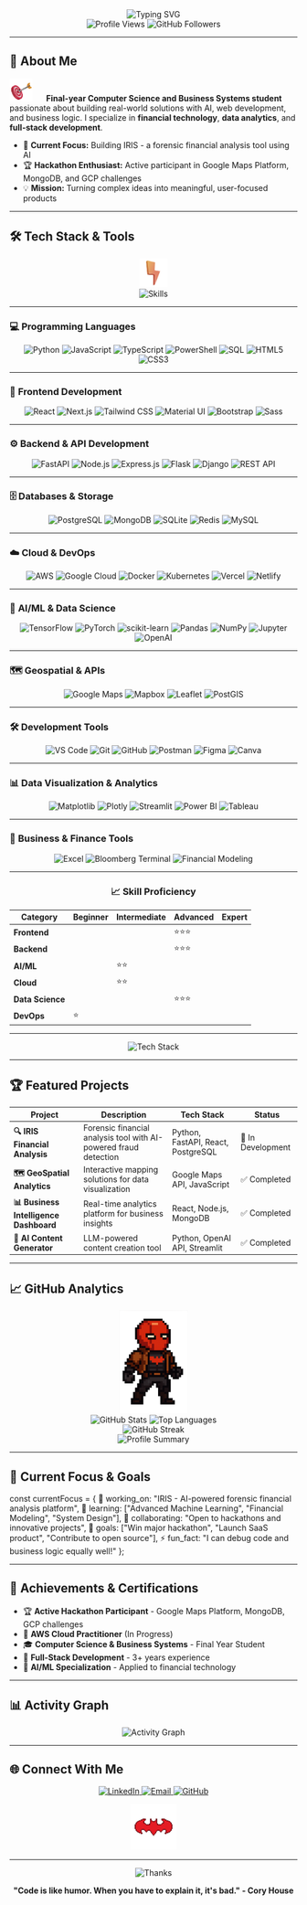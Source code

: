 <div align="center">
  <img src="https://readme-typing-svg.herokuapp.com?font=Fira+Code&size=30&duration=3000&pause=1000&color=7C3AED&center=true&vCenter=true&width=500&lines=Hey+there!+I'm+Rishikesh+👋;CS+%26+Business+Systems+Student;AI+%26+Web+Development+Enthusiast;Problem+Solver+%26+Innovator" alt="Typing SVG" />
</div>

<div align="center">
  <img src="https://komarev.com/ghpvc/?username=Rishikoli&color=7c3aed&style=for-the-badge" alt="Profile Views" />
  <img src="https://img.shields.io/github/followers/Rishikoli?style=for-the-badge&color=7c3aed" alt="GitHub Followers" />
</div>

---

## 🎯 About Me

<p align="left">
  <img src="3dicons-target-dynamic-color.png" width="40" alt="3D Icon" style="margin-right: 20px;">
  <strong>Final-year Computer Science and Business Systems student</strong> passionate about building real-world solutions with AI, web development, and business logic. I specialize in <strong>financial technology</strong>, <strong>data analytics</strong>, and <strong>full-stack development</strong>.
</p>

- 🚀 **Current Focus:** Building IRIS - a forensic financial analysis tool using AI
- 🏆 **Hackathon Enthusiast:** Active participant in Google Maps Platform, MongoDB, and GCP challenges
- 💡 **Mission:** Turning complex ideas into meaningful, user-focused products

---
## 🛠️ Tech Stack & Tools

<div align="center">
  <img src="3dicons-flash-dynamic-color.png" width="50" alt="Tech Stack Icon">
  <br>
  <img src="https://readme-typing-svg.herokuapp.com?font=Fira+Code&size=22&duration=2000&pause=500&color=7C3AED&center=true&vCenter=true&width=400&lines=Full+Stack+Developer;AI%2FML+Engineer;Cloud+Architect;Data+Scientist" alt="Skills" />
</div>

---

### 💻 **Programming Languages**
<div align="center">
  
![Python](https://img.shields.io/badge/Python-FFD43B?style=for-the-badge&logo=python&logoColor=blue)
![JavaScript](https://img.shields.io/badge/JavaScript-F7DF1E?style=for-the-badge&logo=JavaScript&logoColor=black)
![TypeScript](https://img.shields.io/badge/TypeScript-007ACC?style=for-the-badge&logo=typescript&logoColor=white)
![PowerShell](https://img.shields.io/badge/PowerShell-5391FE?style=for-the-badge&logo=PowerShell&logoColor=white)
![SQL](https://img.shields.io/badge/SQL-336791?style=for-the-badge&logo=postgresql&logoColor=white)
![HTML5](https://img.shields.io/badge/HTML5-E34F26?style=for-the-badge&logo=html5&logoColor=white)
![CSS3](https://img.shields.io/badge/CSS3-1572B6?style=for-the-badge&logo=css3&logoColor=white)

</div>

---

### 🎨 **Frontend Development**
<div align="center">
  
![React](https://img.shields.io/badge/React-20232A?style=for-the-badge&logo=react&logoColor=61DAFB)
![Next.js](https://img.shields.io/badge/Next.js-000000?style=for-the-badge&logo=nextdotjs&logoColor=white)
![Tailwind CSS](https://img.shields.io/badge/Tailwind_CSS-38B2AC?style=for-the-badge&logo=tailwind-css&logoColor=white)
![Material UI](https://img.shields.io/badge/Material--UI-0081CB?style=for-the-badge&logo=material-ui&logoColor=white)
![Bootstrap](https://img.shields.io/badge/Bootstrap-563D7C?style=for-the-badge&logo=bootstrap&logoColor=white)
![Sass](https://img.shields.io/badge/Sass-CC6699?style=for-the-badge&logo=sass&logoColor=white)

</div>

---

### ⚙️ **Backend & API Development**
<div align="center">
  
![FastAPI](https://img.shields.io/badge/FastAPI-005571?style=for-the-badge&logo=fastapi)
![Node.js](https://img.shields.io/badge/Node.js-43853D?style=for-the-badge&logo=node.js&logoColor=white)
![Express.js](https://img.shields.io/badge/Express.js-404D59?style=for-the-badge)
![Flask](https://img.shields.io/badge/Flask-000000?style=for-the-badge&logo=flask&logoColor=white)
![Django](https://img.shields.io/badge/Django-092E20?style=for-the-badge&logo=django&logoColor=white)
![REST API](https://img.shields.io/badge/REST-02569B?style=for-the-badge&logo=rest&logoColor=white)

</div>

---

### 🗄️ **Databases & Storage**
<div align="center">
  
![PostgreSQL](https://img.shields.io/badge/PostgreSQL-316192?style=for-the-badge&logo=postgresql&logoColor=white)
![MongoDB](https://img.shields.io/badge/MongoDB-4EA94B?style=for-the-badge&logo=mongodb&logoColor=white)
![SQLite](https://img.shields.io/badge/SQLite-07405E?style=for-the-badge&logo=sqlite&logoColor=white)
![Redis](https://img.shields.io/badge/Redis-DC382D?style=for-the-badge&logo=redis&logoColor=white)
![MySQL](https://img.shields.io/badge/MySQL-00000F?style=for-the-badge&logo=mysql&logoColor=white)

</div>

---

### ☁️ **Cloud & DevOps**
<div align="center">
  
![AWS](https://img.shields.io/badge/Amazon_AWS-FF9900?style=for-the-badge&logo=amazonaws&logoColor=white)
![Google Cloud](https://img.shields.io/badge/Google_Cloud-4285F4?style=for-the-badge&logo=google-cloud&logoColor=white)
![Docker](https://img.shields.io/badge/Docker-2CA5E0?style=for-the-badge&logo=docker&logoColor=white)
![Kubernetes](https://img.shields.io/badge/Kubernetes-326ce5.svg?&style=for-the-badge&logo=kubernetes&logoColor=white)
![Vercel](https://img.shields.io/badge/Vercel-000000?style=for-the-badge&logo=vercel&logoColor=white)
![Netlify](https://img.shields.io/badge/Netlify-00C7B7?style=for-the-badge&logo=netlify&logoColor=white)

</div>

---

### 🤖 **AI/ML & Data Science**
<div align="center">
  
![TensorFlow](https://img.shields.io/badge/TensorFlow-FF6F00?style=for-the-badge&logo=tensorflow&logoColor=white)
![PyTorch](https://img.shields.io/badge/PyTorch-EE4C2C?style=for-the-badge&logo=pytorch&logoColor=white)
![scikit-learn](https://img.shields.io/badge/scikit--learn-F7931E?style=for-the-badge&logo=scikit-learn&logoColor=white)
![Pandas](https://img.shields.io/badge/Pandas-150458?style=for-the-badge&logo=pandas&logoColor=white)
![NumPy](https://img.shields.io/badge/NumPy-013243?style=for-the-badge&logo=numpy&logoColor=white)
![Jupyter](https://img.shields.io/badge/Jupyter-F37626?style=for-the-badge&logo=jupyter&logoColor=white)
![OpenAI](https://img.shields.io/badge/OpenAI-412991?style=for-the-badge&logo=openai&logoColor=white)

</div>

---

### 🗺️ **Geospatial & APIs**
<div align="center">
  
![Google Maps](https://img.shields.io/badge/Google_Maps-4285F4?style=for-the-badge&logo=google-maps&logoColor=white)
![Mapbox](https://img.shields.io/badge/Mapbox-000000?style=for-the-badge&logo=mapbox&logoColor=white)
![Leaflet](https://img.shields.io/badge/Leaflet-199900?style=for-the-badge&logo=leaflet&logoColor=white)
![PostGIS](https://img.shields.io/badge/PostGIS-336791?style=for-the-badge&logo=postgresql&logoColor=white)

</div>

---

### 🛠️ **Development Tools**
<div align="center">
  
![VS Code](https://img.shields.io/badge/VS_Code-007ACC?style=for-the-badge&logo=visual-studio-code&logoColor=white)
![Git](https://img.shields.io/badge/Git-F05032?style=for-the-badge&logo=git&logoColor=white)
![GitHub](https://img.shields.io/badge/GitHub-181717?style=for-the-badge&logo=github&logoColor=white)
![Postman](https://img.shields.io/badge/Postman-FF6C37?style=for-the-badge&logo=postman&logoColor=white)
![Figma](https://img.shields.io/badge/Figma-F24E1E?style=for-the-badge&logo=figma&logoColor=white)
![Canva](https://img.shields.io/badge/Canva-00C4CC?style=for-the-badge&logo=canva&logoColor=white)

</div>

---

### 📊 **Data Visualization & Analytics**
<div align="center">
  
![Matplotlib](https://img.shields.io/badge/Matplotlib-11557c?style=for-the-badge&logo=matplotlib&logoColor=white)
![Plotly](https://img.shields.io/badge/Plotly-3F4F75?style=for-the-badge&logo=plotly&logoColor=white)
![Streamlit](https://img.shields.io/badge/Streamlit-FF4B4B?style=for-the-badge&logo=streamlit&logoColor=white)
![Power BI](https://img.shields.io/badge/Power_BI-F2C811?style=for-the-badge&logo=power-bi&logoColor=black)
![Tableau](https://img.shields.io/badge/Tableau-E97627?style=for-the-badge&logo=tableau&logoColor=white)

</div>

---

### 💼 **Business & Finance Tools**
<div align="center">
  
![Excel](https://img.shields.io/badge/Microsoft_Excel-217346?style=for-the-badge&logo=microsoft-excel&logoColor=white)
![Bloomberg Terminal](https://img.shields.io/badge/Bloomberg-000000?style=for-the-badge&logo=bloomberg&logoColor=white)
![Financial Modeling](https://img.shields.io/badge/Financial_Modeling-2E8B57?style=for-the-badge&logoColor=white)

</div>

---

<div align="center">
  
### 📈 **Skill Proficiency**

| Category | Beginner | Intermediate | Advanced | Expert |
|----------|----------|--------------|----------|---------|
| **Frontend** | | | ⭐⭐⭐ | |
| **Backend** | | | ⭐⭐⭐ | |
| **AI/ML** | | ⭐⭐ | | |
| **Cloud** | | ⭐⭐ | | |
| **Data Science** | | | ⭐⭐⭐ | |
| **DevOps** | ⭐ | | | |

</div>

---

<div align="center">
  <img src="https://github-readme-tech-stack.vercel.app/api/cards?title=Most+Used+Languages&lineCount=8&theme=radical&bg=0d1117&badge=7c3aed&border=7c3aed&titleColor=7c3aed&line1=Python,python,90;&line2=JavaScript,javascript,85;&line3=SQL,sql,80;&line4=TypeScript,typescript,75;&line5=HTML,html,85;&line6=CSS,css,80;&line7=PowerShell,powershell,70;&line8=Bash,bash,65;" alt="Tech Stack" />
</div>


---

## 🏆 Featured Projects

| Project | Description | Tech Stack | Status |
|---------|-------------|------------|---------|
| **🔍 IRIS Financial Analysis** | Forensic financial analysis tool with AI-powered fraud detection | Python, FastAPI, React, PostgreSQL | 🚧 In Development |
| **🗺️ GeoSpatial Analytics** | Interactive mapping solutions for data visualization | Google Maps API, JavaScript | ✅ Completed |
| **📊 Business Intelligence Dashboard** | Real-time analytics platform for business insights | React, Node.js, MongoDB | ✅ Completed |
| **🤖 AI Content Generator** | LLM-powered content creation tool | Python, OpenAI API, Streamlit | ✅ Completed |

---

## 📈 GitHub Analytics

<div align="center">
  <img src="7972f109-9eec-4a16-9c4a-048426972da4.png" width="120" alt="3D Icon">
</div>

<div align="center">
  <img height="180em" src="https://github-readme-stats.vercel.app/api?username=Rishikoli&show_icons=true&theme=radical&icon_color=7c3aed&hide_border=true&bg_color=0d1117" alt="GitHub Stats">
  <img height="180em" src="https://github-readme-stats.vercel.app/api/top-langs/?username=Rishikoli&layout=compact&theme=radical&hide_border=true&bg_color=0d1117" alt="Top Languages">
</div>

<div align="center">
  <img src="https://github-readme-streak-stats.herokuapp.com/?user=Rishikoli&theme=radical&hide_border=true&background=0d1117" alt="GitHub Streak" />
</div>

<div align="center">
  <img src="https://github-profile-summary-cards.vercel.app/api/cards/profile-details?username=Rishikoli&theme=radical" alt="Profile Summary" />
</div>

---

## 🎯 Current Focus & Goals

const currentFocus = {
🔭 working_on: "IRIS - AI-powered forensic financial analysis platform",
🌱 learning: ["Advanced Machine Learning", "Financial Modeling", "System Design"],
👯 collaborating: "Open to hackathons and innovative projects",
🥅 goals: ["Win major hackathon", "Launch SaaS product", "Contribute to open source"],
⚡ fun_fact: "I can debug code and business logic equally well!"
};


---

## 🏅 Achievements & Certifications

- 🏆 **Active Hackathon Participant** - Google Maps Platform, MongoDB, GCP challenges
- 📜 **AWS Cloud Practitioner** (In Progress)
- 🎓 **Computer Science & Business Systems** - Final Year Student
- 💼 **Full-Stack Development** - 3+ years experience
- 🧠 **AI/ML Specialization** - Applied to financial technology

---

## 📊 Activity Graph

<div align="center">
  <img src="https://github-readme-activity-graph.vercel.app/graph?username=Rishikoli&theme=react-dark&hide_border=true&bg_color=0d1117&color=7c3aed&line=7c3aed&point=ffffff" alt="Activity Graph" />
</div>

---

## 🌐 Connect With Me

<p align="center">
  <a href="https://linkedin.com/in/rishikesh-koli-828248257">
    <img src="https://img.shields.io/badge/LinkedIn-0A66C2?style=for-the-badge&logo=linkedin&logoColor=white" alt="LinkedIn">
  </a>
  <a href="mailto:1983rishikesh@gmail.com">
    <img src="https://img.shields.io/badge/Email-DC2626?style=for-the-badge&logo=gmail&logoColor=white" alt="Email">
  </a>
  <a href="https://github.com/Rishikoli">
    <img src="https://img.shields.io/badge/GitHub-100000?style=for-the-badge&logo=github&logoColor=white" alt="GitHub">
  </a>
</p>

<div align="center">
  <img src="b4c7c63d-f1be-448b-820c-0eaced58ff81.png" width="80" height="80" alt="3D Icon">
</div>

---

<div align="center">
  <img src="https://readme-typing-svg.herokuapp.com?font=Fira+Code&size=18&duration=4000&pause=1000&color=7C3AED&center=true&vCenter=true&width=800&lines=Thanks+for+visiting!+Let's+build+something+amazing+together!+🚀" alt="Thanks" />
</div>

<div align="center">
  
**"Code is like humor. When you have to explain it, it's bad." - Cory House**

</div>



